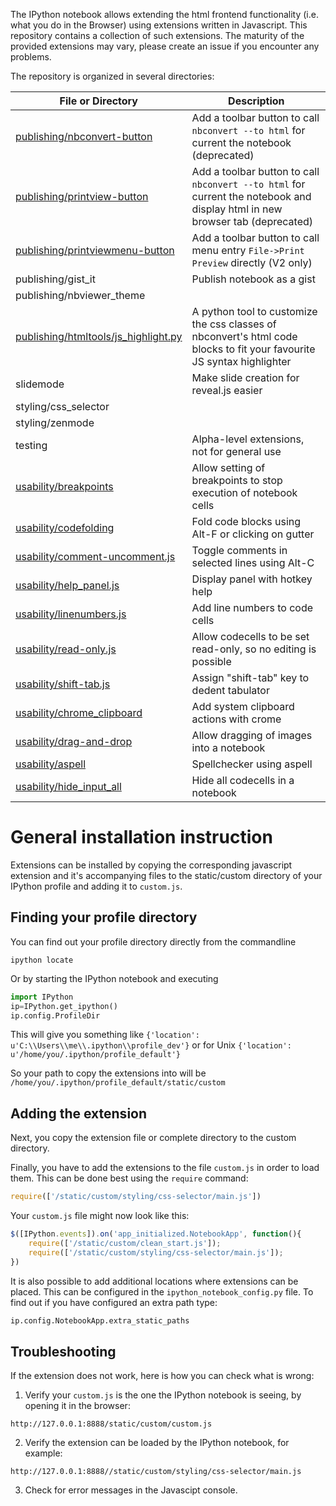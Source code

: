 The IPython notebook allows extending the html frontend functionality (i.e. what you do in the Browser) using extensions written in Javascript. This repository contains a collection of such extensions. The maturity of the provided extensions may vary, please create an issue if you encounter any problems.

The repository is organized in several directories: 

| File or Directory      | Description                                                                       | 
| ---------------------- |---------------------------------------------------------------------------------|
| [publishing/nbconvert-button](wiki/Nbconvert-button)	   | Add a toolbar button to call `nbconvert --to html` for current the notebook (deprecated)     |
| [publishing/printview-button](wiki/Printview-button)	   | Add a toolbar button to call `nbconvert --to html` for current the notebook and display html in new browser tab (deprecated)                   |
| [publishing/printviewmenu-button](wiki/Printviewmenu-button)	   | Add a toolbar button to call menu entry `File->Print Preview` directly (V2 only)                   |
| publishing/gist_it                             |  Publish notebook as a gist  |
| publishing/nbviewer_theme | |
| [publishing/htmltools/js_highlight.py](wiki/js_highlight_py) | A python tool to customize the css classes of nbconvert's html code blocks to fit your favourite JS syntax highlighter |
| slidemode              | Make slide creation for reveal.js easier                                          |
| styling/css_selector   |                                              |
| styling/zenmode        |                                              |
| testing                | Alpha-level extensions, not for general use                                   |
| [usability/breakpoints](wiki/Breakpoints)  | Allow setting of breakpoints to stop execution of notebook cells            |
| [usability/codefolding](wiki/Codefolding)  | Fold code blocks using Alt-F or clicking on gutter            |
| [usability/comment-uncomment.js](wiki/Comment-uncomment) | Toggle comments in selected lines using Alt-C   |
| [usability/help_panel.js](wiki/help_panel) | Display panel with hotkey help |
| [usability/linenumbers.js](wiki/Linenumbers) | Add line numbers to code cells   |
| [usability/read-only.js](wiki/Readonly) | Allow codecells to be set read-only, so no editing is possible   |
| [usability/shift-tab.js](wiki/Shift-tab) | Assign "shift-tab" key to dedent tabulator                      |
| [usability/chrome_clipboard](wiki/chrome_clipboard) | Add system clipboard actions with crome      |
| [usability/drag-and-drop](wiki/drag-and-drop) | Allow dragging of images into a notebook         |
| [usability/aspell](wiki/aspell) | Spellchecker using aspell |
| [usability/hide_input_all](wiki/hide_input_all) | Hide all codecells in a notebook      |

# General installation instruction
Extensions can be installed by copying the corresponding javascript extension and it's accompanying files to the static/custom directory of your IPython profile and adding it to `custom.js`. 

## Finding your profile directory
You can find out your profile directory directly from the commandline
```
ipython locate
```
Or by starting the IPython notebook and executing
```python
import IPython
ip=IPython.get_ipython()
ip.config.ProfileDir 
```
This will give you something like
`{'location': u'C:\\Users\\me\\.ipython\\profile_dev'}`
or for Unix
`{'location': u'/home/you/.ipython/profile_default'}`

So your path to copy the extensions into will be
`/home/you/.ipython/profile_default/static/custom`

## Adding the extension
Next, you copy the extension file or complete directory to the custom directory.

Finally, you have to add the extensions to the file `custom.js` in order to load them.
This can be done best using the `require` command:
```javascript
require(['/static/custom/styling/css-selector/main.js']) 
```

Your `custom.js` file might now look like this:
```javascript
$([IPython.events]).on('app_initialized.NotebookApp', function(){
    require(['/static/custom/clean_start.js']);
    require(['/static/custom/styling/css-selector/main.js']);
})
```
It is also possible to add additional locations where extensions can be placed.
This can be configured in the `ipython_notebook_config.py` file. To find out if
you have configured an extra path type:
```python
ip.config.NotebookApp.extra_static_paths
```

## Troubleshooting
If the extension does not work, here is how you can check what is wrong:
1. Verify your `custom.js` is the one the IPython notebook is seeing, by opening it in the browser:

`http://127.0.0.1:8888/static/custom/custom.js`

2. Verify the extension can be loaded by the IPython notebook, for example:

`http://127.0.0.1:8888//static/custom/styling/css-selector/main.js`

3. Check for error messages in the Javascipt console. 

